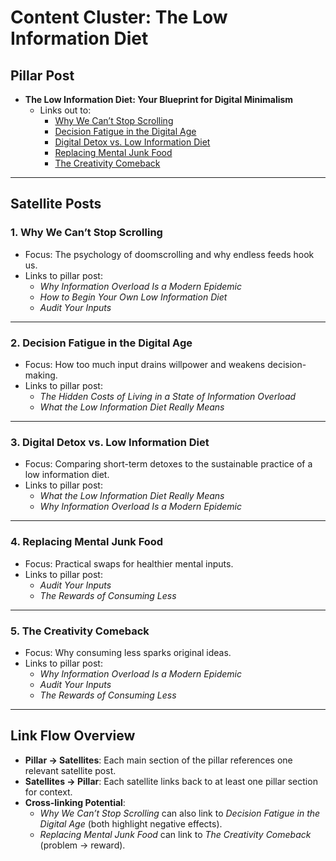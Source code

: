 # Content Cluster: The Low Information Diet

## Pillar Post
- **The Low Information Diet: Your Blueprint for Digital Minimalism**  
  - Links out to:  
    - [Why We Can’t Stop Scrolling](why-we-cant-stop-scrolling)  
    - [Decision Fatigue in the Digital Age](decision-fatigue-digital-age)  
    - [Digital Detox vs. Low Information Diet](digital-detox-vs-low-information-diet)  
    - [Replacing Mental Junk Food](replacing-mental-junk-food)  
    - [The Creativity Comeback](the-creativity-comeback)  

---

## Satellite Posts

### 1. Why We Can’t Stop Scrolling
- Focus: The psychology of doomscrolling and why endless feeds hook us.  
- Links to pillar post:  
  - *Why Information Overload Is a Modern Epidemic*  
  - *How to Begin Your Own Low Information Diet*  
  - *Audit Your Inputs*  

---

### 2. Decision Fatigue in the Digital Age
- Focus: How too much input drains willpower and weakens decision-making.  
- Links to pillar post:  
  - *The Hidden Costs of Living in a State of Information Overload*  
  - *What the Low Information Diet Really Means*  

---

### 3. Digital Detox vs. Low Information Diet
- Focus: Comparing short-term detoxes to the sustainable practice of a low information diet.  
- Links to pillar post:  
  - *What the Low Information Diet Really Means*  
  - *Why Information Overload Is a Modern Epidemic*  

---

### 4. Replacing Mental Junk Food
- Focus: Practical swaps for healthier mental inputs.  
- Links to pillar post:  
  - *Audit Your Inputs*  
  - *The Rewards of Consuming Less*  

---

### 5. The Creativity Comeback
- Focus: Why consuming less sparks original ideas.  
- Links to pillar post:  
  - *Why Information Overload Is a Modern Epidemic*  
  - *Audit Your Inputs*  
  - *The Rewards of Consuming Less*  

---

## Link Flow Overview

- **Pillar → Satellites**: Each main section of the pillar references one relevant satellite post.  
- **Satellites → Pillar**: Each satellite links back to at least one pillar section for context.  
- **Cross-linking Potential**:  
  - *Why We Can’t Stop Scrolling* can also link to *Decision Fatigue in the Digital Age* (both highlight negative effects).  
  - *Replacing Mental Junk Food* can link to *The Creativity Comeback* (problem → reward).  
